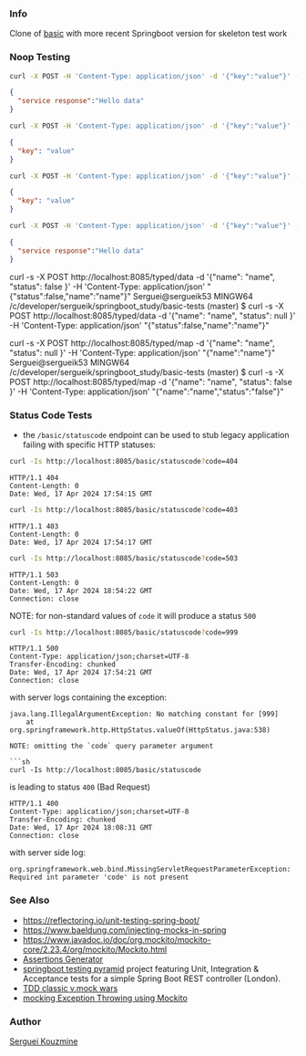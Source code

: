 ### Info

Clone of [basic](https://github.com/sergueik/springboot_study/tree/master/basic) with more recent Springboot version for skeleton test work

### Noop Testing

```sh
curl -X POST -H 'Content-Type: application/json' -d '{"key":"value"}' -s http://localhost:8085/basic/hello
```
```JSON
{
  "service response":"Hello data"
}
```
```sh
curl -X POST -H 'Content-Type: application/json' -d '{"key":"value"}' -s http://localhost:8085/basic/hello/noop
```
```JSON
{
  "key": "value"
}
```
```sh
curl -X POST -H 'Content-Type: application/json' -d '{"key":"value"}' -s http://localhost:8085/basic/hello/true
```
```JSON
{
  "key": "value"
}
```
```sh
curl -X POST -H 'Content-Type: application/json' -d '{"key":"value"}' -s http://localhost:8085/basic/hello/false
```
```JSON
{
  "service response":"Hello data"
}
```


curl -s -X POST http://localhost:8085/typed/data -d '{"name": "name", "status": false }' -H 'Content-Type: application/json'
"{\"status\":false,\"name\":\"name\"}"
Serguei@sergueik53 MINGW64 /c/developer/sergueik/springboot_study/basic-tests (master)
$ curl -s -X POST http://localhost:8085/typed/data -d '{"name": "name", "status": null }' -H 'Content-Type: application/json'
"{\"status\":false,\"name\":\"name\"}"

curl -s -X POST http://localhost:8085/typed/map -d '{"name": "name", "status": null }' -H 'Content-Type: application/json'
"{\"name\":\"name\"}"
Serguei@sergueik53 MINGW64 /c/developer/sergueik/springboot_study/basic-tests (master)
$ curl -s -X POST http://localhost:8085/typed/map -d '{"name": "name", "status": false }' -H 'Content-Type: application/json'
"{\"name\":\"name\",\"status\":\"false\"}"


### Status Code Tests

* the `/basic/statuscode` endpoint can be used to stub legacy application failing with specific HTTP statuses:

```sh
curl -Is http://localhost:8085/basic/statuscode?code=404
```
```text
HTTP/1.1 404 
Content-Length: 0
Date: Wed, 17 Apr 2024 17:54:15 GMT
```
```sh
curl -Is http://localhost:8085/basic/statuscode?code=403
```
```text
HTTP/1.1 403 
Content-Length: 0
Date: Wed, 17 Apr 2024 17:54:17 GMT
```
```sh
curl -Is http://localhost:8085/basic/statuscode?code=503
```
```text
HTTP/1.1 503 
Content-Length: 0
Date: Wed, 17 Apr 2024 18:54:22 GMT
Connection: close
```
NOTE: for non-standard values of `code` it will produce a status `500`
```sh
curl -Is http://localhost:8085/basic/statuscode?code=999
```

```text
HTTP/1.1 500 
Content-Type: application/json;charset=UTF-8
Transfer-Encoding: chunked
Date: Wed, 17 Apr 2024 17:54:21 GMT
Connection: close
```
with server logs containing the exception:
```text
java.lang.IllegalArgumentException: No matching constant for [999]
	at org.springframework.http.HttpStatus.valueOf(HttpStatus.java:538)
```
```
NOTE: omitting the `code` query parameter argument

```sh
curl -Is http://localhost:8085/basic/statuscode
```
is leading to status `400` (Bad Request)
```text
HTTP/1.1 400 
Content-Type: application/json;charset=UTF-8
Transfer-Encoding: chunked
Date: Wed, 17 Apr 2024 18:08:31 GMT
Connection: close

```
with server side log:
```text
org.springframework.web.bind.MissingServletRequestParameterException: 
Required int parameter 'code' is not present
```

### See Also

  * https://reflectoring.io/unit-testing-spring-boot/
  * https://www.baeldung.com/injecting-mocks-in-spring
  * https://www.javadoc.io/doc/org.mockito/mockito-core/2.23.4/org/mockito/Mockito.html
  * [Assertions Generator](http://joel-costigliola.github.io/assertj/assertj-assertions-generator.html)
  * [springboot testing pyramid](https://github.com/kriscfoster/spring-boot-testing-pyramid) project featuring Unit, Integration & Acceptance tests for a simple Spring Boot REST controller (London).
  * [TDD classic v.mock wars](https://medium.com/@adrianbooth/test-driven-development-wars-detroit-vs-london-classicist-vs-mockist-9956c78ae95f)
  * [mocking Exception Throwing using Mockito](https://www.baeldung.com/mockito-exceptions) 
### Author
[Serguei Kouzmine](kouzmine_serguei@yahoo.com)
